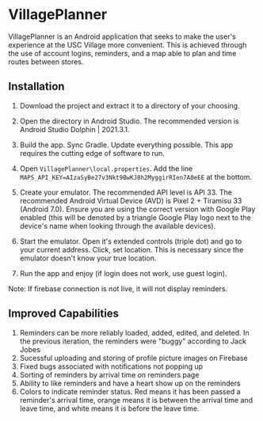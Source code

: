 # VillagePlanner

VillagePlanner is an Android application that seeks to make the user's experience at the USC Village more convenient. This is achieved through the use of account logins, reminders, and a map able to plan and time routes between stores.

## Installation

1. Download the project and extract it to a directory of your choosing.

2. Open the directory in Android Studio. The recommended version is Android Studio Dolphin | 2021.3.1.

3. Build the app. Sync Gradle. Update everything possible. This app requires the cutting edge of software to run.

4. Open `VillagePlanner\local.properties`. Add the line `MAPS_API_KEY=AIzaSyBe27v3Nkt9BwKJ8h2MyggirRIen7A0eEE` at the bottom.

5. Create your emulator. The recommended API level is API 33. The recommended Android Virtual Device (AVD) is Pixel 2 + Tiramisu 33 (Android 7.0). Ensure you are using the correct version with Google Play enabled (this will be denoted by a triangle Google Play logo next to the device's name when looking through the available devices).

6. Start the emulator. Open it's extended controls (triple dot) and go to your current address. Click, set location. This is necessary since the emulator doesn't know your true location.

7. Run the app and enjoy (if login does not work, use guest login).

Note: If firebase connection is not live, it will not display reminders.

## Improved Capabilities

1. Reminders can be more reliably loaded, added, edited, and deleted. In the previous iteration, the reminders were "buggy" according to Jack Jobes
2. Sucessful uploading and storing of profile picture images on Firebase
3. Fixed bugs associated with notifications not popping up
4. Sorting of reminders by arrival time on reminders page
5. Ability to like reminders and have a heart show up on the reminders
6. Colors to indicate reminder status. Red means it has been passed a reminder's arrival time, orange means it is between the arrival time and leave time, and white means it is before the leave time.
